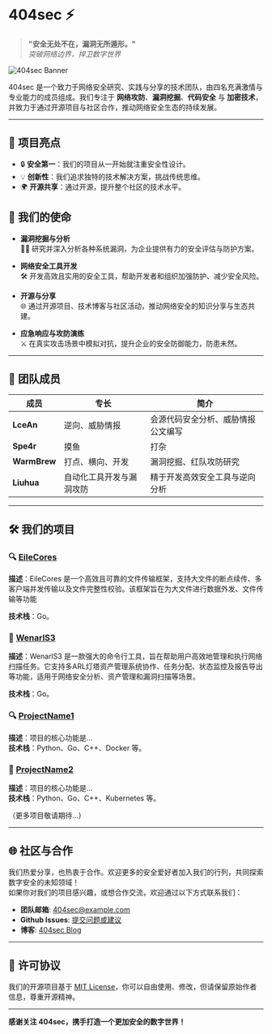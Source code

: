 # 404sec ⚡️
> **"安全无处不在，漏洞无所遁形。"**  
> *突破网络边界，捍卫数字世界*

![404sec Banner](https://example.com/banner.png)

404sec 是一个致力于网络安全研究、实践与分享的技术团队，由四名充满激情与专业能力的成员组成。我们专注于 **网络攻防**、**漏洞挖掘**、**代码安全** 与 **加密技术**，并致力于通过开源项目与社区合作，推动网络安全生态的持续发展。

---

## 🚀 项目亮点

- 🔒 **安全第一**：我们的项目从一开始就注重安全性设计。
- 💡 **创新性**：我们追求独特的技术解决方案，挑战传统思维。
- 🌍 **开源共享**：通过开源，提升整个社区的技术水平。

## 🎯 我们的使命

- **漏洞挖掘与分析**  
  🕵️‍♂️ 研究并深入分析各种系统漏洞，为企业提供有力的安全评估与防护方案。

- **网络安全工具开发**  
  🛠️ 开发高效且实用的安全工具，帮助开发者和组织加强防护、减少安全风险。

- **开源与分享**  
  🌐 通过开源项目、技术博客与社区活动，推动网络安全的知识分享与生态共建。

- **应急响应与攻防演练**  
  ⚔️ 在真实攻击场景中模拟对抗，提升企业的安全防御能力，防患未然。

---

## 👥 团队成员

| 成员          | 专长                            | 简介                               |
| ------------- | ------------------------------- | ---------------------------------- |
| **LceAn**     | 逆向、威胁情报             | 会源代码安全分析、威胁情报公文编写 |
| **Spe4r**       | 摸鱼              | 打杂     |
| **WarmBrew**   | 打点、横向、开发       | 漏洞挖掘、红队攻防研究       |
| **Liuhua**     | 自动化工具开发与漏洞攻防        | 精于开发高效安全工具与逆向分析   |

---

## 🛠️ 我们的项目

### 🔍 [EileCores](https://github.com/404Sec/EileCores)

**描述**：EileCores 是一个高效且可靠的文件传输框架，支持大文件的断点续传、多客户端并发传输以及文件完整性校验。该框架旨在为大文件进行数据外发、文件传输等功能

**技术栈**：Go。


### 🚀 [WenarlS3](#)
**描述**：WenarlS3 是一款强大的命令行工具，旨在帮助用户高效地管理和执行网络扫描任务。它支持多ARL灯塔资产管理系统协作、任务分配、状态监控及报告导出等功能，适用于网络安全分析、资产管理和漏洞扫描等场景。

**技术栈**：Go。


### 🔍 [ProjectName1](#)
**描述**：项目的核心功能是...  
**技术栈**：Python、Go、C++、Docker 等。

### 🔑 [ProjectName2](#)
**描述**：项目的核心功能是...  
**技术栈**：Python、Go、C++、Kubernetes 等。

（更多项目敬请期待...）

---

## 🌐 社区与合作

我们热爱分享，也热衷于合作。欢迎更多的安全爱好者加入我们的行列，共同探索数字安全的未知领域！  
如果你对我们的项目感兴趣，或想合作交流，欢迎通过以下方式联系我们：

- **团队邮箱**: [404sec@example.com](mailto:404sec@example.com)
- **Github Issues**: [提交问题或建议](#)
- **博客**: [404sec Blog](#)

---

## 📄 许可协议

我们的开源项目基于 [MIT License](LICENSE)，你可以自由使用、修改，但请保留原始作者信息，尊重开源精神。

---

**感谢关注 404sec，携手打造一个更加安全的数字世界！**
